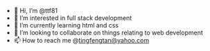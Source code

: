 - 👋 Hi, I’m @ttf81
- 👀 I’m interested in full stack development
- 🌱 I’m currently learning html and css
- 💞️ I’m looking to collaborate on things relating to web development
- 📫 How to reach me @tingfengtan@yahoo.com

<!---
ttf81/ttf81 is a ✨ special ✨ repository because its `README.md` (this file) appears on your GitHub profile.
You can click the Preview link to take a look at your changes.
--->
